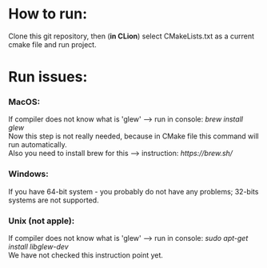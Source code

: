 <h1>How to run:</h1>
Clone this git repository, then (<strong>in CLion</strong>) select CMakeLists.txt as a current cmake file and run project. 
<h1>Run issues:</h1>
<h3>MacOS:</h3>
<p>
If compiler does not know what is 'glew' --> run in console: <em>brew install glew</em><br>
Now this step is not really needed, because in CMake file this command will run automatically.<br>
Also you need to install brew for this --> instruction: <em>https://brew.sh/</em>
</p>
<h3>Windows:</h3>
<p>
If you have 64-bit system - you probably do not have any problems; 32-bits systems are not supported.
</p>
<h3>Unix (not apple):</h3>
<p>
If compiler does not know what is 'glew' --> run in console: <em>sudo apt-get install libglew-dev</em><br>
We have not checked this instruction point yet.
</p>
